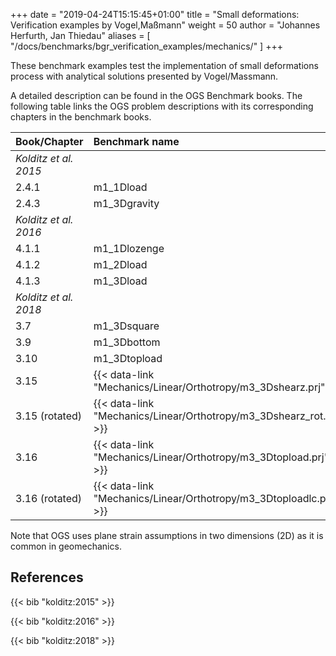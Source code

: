 +++
date = "2019-04-24T15:15:45+01:00"
title = "Small deformations: Verification examples by Vogel,Maßmann"
weight = 50
author = "Johannes Herfurth, Jan Thiedau"
aliases = [ "/docs/benchmarks/bgr_verification_examples/mechanics/" ]
+++

These benchmark examples test the implementation of
small deformations process with analytical solutions
presented by Vogel/Massmann.

A detailed description can be found in the OGS Benchmark books.
The following table links the OGS problem descriptions with its corresponding
chapters in the benchmark books.

| Book/Chapter | Benchmark name |
|:--- | :--- |
|*Kolditz et al. 2015*||
|2.4.1 | m1_1Dload|
|2.4.3 | m1_3Dgravity|
| *Kolditz et al. 2016*||
|4.1.1   |  m1_1Dlozenge|
|4.1.2   |  m1_2Dload|
|4.1.3   |  m1_3Dload|
| *Kolditz et al. 2018*||
|3.7  |  m1_3Dsquare|
|3.9  |  m1_3Dbottom|
|3.10 |  m1_3Dtopload|
|3.15  |           {{< data-link "Mechanics/Linear/Orthotropy/m3_3Dshearz.prj" >}}|
|3.15 (rotated) |  {{< data-link "Mechanics/Linear/Orthotropy/m3_3Dshearz_rot.prj" >}}|
|3.16  |           {{< data-link "Mechanics/Linear/Orthotropy/m3_3Dtopload.prj" >}}|
|3.16 (rotated) |  {{< data-link "Mechanics/Linear/Orthotropy/m3_3Dtoploadlc.prj" >}}|

Note that OGS uses plane strain assumptions in two dimensions (2D) as it is common in geomechanics.

## References

{{< bib "kolditz:2015" >}}

{{< bib "kolditz:2016" >}}

{{< bib "kolditz:2018" >}}
